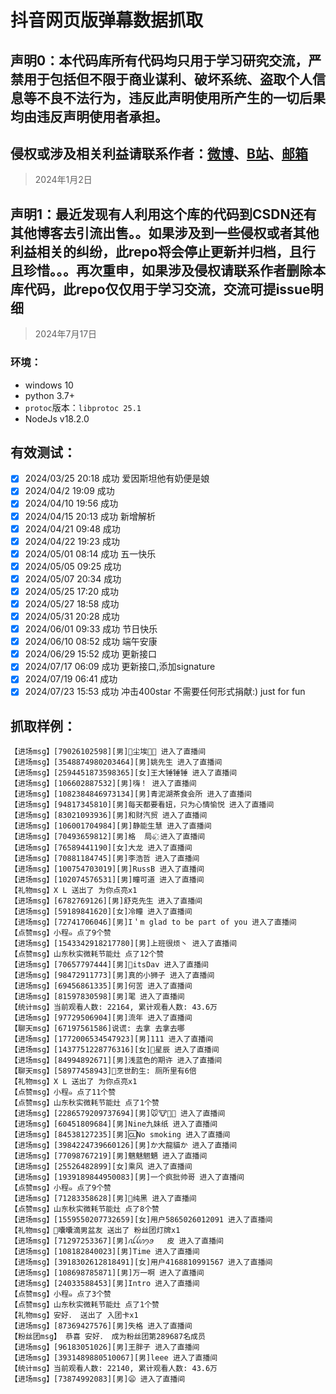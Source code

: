 
# 抖音网页版弹幕数据抓取

## 声明0：本代码库所有代码均只用于学习研究交流，严禁用于包括但不限于商业谋利、破坏系统、盗取个人信息等不良不法行为，违反此声明使用所产生的一切后果均由违反声明使用者承担。
## 侵权或涉及相关利益请联系作者：[微博](https://weibo.com/u/7751075499)、[B站](https://space.bilibili.com/4690313)、[邮箱](mailto:kukushka@126.com)
> 2024年1月2日

## 声明1：最近发现有人利用这个库的代码到CSDN还有其他博客去引流出售。。如果涉及到一些侵权或者其他利益相关的纠纷，此repo将会停止更新并归档，且行且珍惜。。。再次重申，如果涉及侵权请联系作者删除本库代码，此repo仅仅用于学习交流，交流可提issue明细
> 2024年7月17日


### 环境：
- windows 10
- python 3.7+
- `protoc`版本：`libprotoc 25.1`
- NodeJs v18.2.0


## 有效测试：
- [x] 2024/03/25 20:18 成功  爱因斯坦他有奶便是娘
- [x] 2024/04/2 19:09 成功  
- [x] 2024/04/10 19:56 成功  
- [x] 2024/04/15 20:13 成功  新增解析
- [x] 2024/04/21 09:48 成功  
- [x] 2024/04/22 19:23 成功  
- [x] 2024/05/01 08:14 成功  五一快乐
- [x] 2024/05/05 09:25 成功  
- [x] 2024/05/07 20:34 成功  
- [x] 2024/05/25 17:20 成功  
- [x] 2024/05/27 18:58 成功  
- [x] 2024/05/31 20:28 成功  
- [x] 2024/06/01 09:33 成功  节日快乐
- [x] 2024/06/10 08:52 成功  端午安康
- [x] 2024/06/29 15:52 成功  更新接口
- [x] 2024/07/17 06:09 成功  更新接口,添加signature
- [x] 2024/07/19 06:41 成功  
- [x] 2024/07/23 15:53 成功  冲击400star 不需要任何形式捐献:) just for fun 

## 抓取样例：
```text
【进场msg】[79026102598][男]🌈尘埃🌈🌈 进入了直播间
【进场msg】[3548874980203464][男]姚先生 进入了直播间
【进场msg】[2594451873598365][女]王大锤锤锤 进入了直播间
【进场msg】[106602887532][男]嗨！ 进入了直播间
【进场msg】[1082384846973134][男]青泥湖茶食会所 进入了直播间
【进场msg】[94817345810][男]每天都要看妞，只为心情愉悦 进入了直播间
【进场msg】[83021093936][男]和财汽贸 进入了直播间
【进场msg】[106001704984][男]静能生慧 进入了直播间
【进场msg】[70493659812][男]格  局๑҉ 进入了直播间
【进场msg】[76589441190][女]大龙 进入了直播间
【进场msg】[70881184745][男]李浩哲 进入了直播间
【进场msg】[100754703019][男]RussB 进入了直播间
【进场msg】[102074576531][男]瞳可道 进入了直播间
【礼物msg】X L 送出了 为你点亮x1
【进场msg】[6782769126][男]舒克先生 进入了直播间
【进场msg】[59189841620][女]冷瞳 进入了直播间
【进场msg】[72741706046][男]I＇m glad to be part of you 进入了直播间
【点赞msg】小程๑ 点了9个赞
【进场msg】[1543342918217780][男]上班很烦丶 进入了直播间
【点赞msg】山东秋实微耗节能灶 点了12个赞
【进场msg】[70657797444][男]🌈itsDav 进入了直播间
【进场msg】[98472911773][男]真的小狮子 进入了直播间
【进场msg】[69456861335][男]何苦 进入了直播间
【进场msg】[81597830598][男]毣 进入了直播间
【统计msg】当前观看人数: 22164, 累计观看人数: 43.6万
【进场msg】[97729506904][男]流年 进入了直播间
【聊天msg】[67197561586]说谎: 去拿 去拿去哪
【进场msg】[1772006534547923][男]111 进入了直播间
【进场msg】[1437751228776316][女]🌈星辰 进入了直播间
【进场msg】[84994892671][男]浅蓝色的期许 进入了直播间
【聊天msg】[58977458943]🌈烹世酌生: 厕所里有6倍
【礼物msg】X L 送出了 为你点亮x1
【点赞msg】小程๑ 点了11个赞
【点赞msg】山东秋实微耗节能灶 点了1个赞
【进场msg】[2286579209737694][男]🐭🐮🐍🐔 进入了直播间
【进场msg】[60451809684][男]Nine九妹纸 进入了直播间
【进场msg】[84538127235][男]🆑No smoking 进入了直播间
【进场msg】[3984224739660126][男]か大龍貓か 进入了直播间
【进场msg】[77098767219][男]魑魅魍魉 进入了直播间
【进场msg】[25526482899][女]乘风 进入了直播间
【进场msg】[1939189844950083][男]一个疯批帅哥 进入了直播间
【点赞msg】小程๑ 点了9个赞
【进场msg】[71283358628][男]🌈纯黑 进入了直播间
【点赞msg】山东秋实微耗节能灶 点了8个赞
【进场msg】[1559550207732659][女]用户5865026012091 进入了直播间
【礼物msg】🐷囔囔滴男盆友 送出了 粉丝团灯牌x1
【进场msg】[71297253367][男]ꪏꪶꪭꪆꪮ   皮 进入了直播间
【进场msg】[108182840023][男]Time 进入了直播间
【进场msg】[3918302612818491][女]用户4168810991567 进入了直播间
【进场msg】[108698785871][男]万一啊 进入了直播间
【进场msg】[24033588453][男]Intro 进入了直播间
【点赞msg】小程๑ 点了3个赞
【点赞msg】山东秋实微耗节能灶 点了1个赞
【礼物msg】安好． 送出了 入团卡x1
【进场msg】[87369427576][男]失格 进入了直播间
【粉丝团msg】 恭喜 安好． 成为粉丝团第289687名成员
【进场msg】[96183051026][男]王胖子 进入了直播间
【进场msg】[3931489880510067][男]leee 进入了直播间
【统计msg】当前观看人数: 22140, 累计观看人数: 43.6万
【进场msg】[73874992083][男]😦 进入了直播间
```
